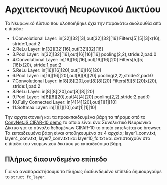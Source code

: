 #  Αρχιτεκτονική Νευρωνικού Δικτύου

Το Νευρωνικό Δίκτυο που υλοποιήθηκε έχει την παρακάτω ακολουθία από επίπεδα:

* 1.Convolutional Layer:
        in[32][32][3],out[32][32][16]
        Filters[5][5][3]x(16), stride:1,pad:2
* 2.ReLu Layer:
        in[32][32][16],out[32][32][16]
* 3.Pool Layer:
        in[32][32][16],out[16][16][16]
        pooling(2,2),stride:2,pad:0
* 4.Convolutional Layer:
        in[16][16][16],out[16][16][20]
        Filters[5][5][16]x(20), stride:1,pad:2
* 5.ReLu Layer:
        in[16][16][20],out[16][16][20]
* 6.Pool Layer:
        in[16][16][20],out[8][8][20]
        pooling(2,2),stride:2,pad:0
* 7.Convolutional Layer:
        in[8][8][20],out[8][8][20]
        Filters[5][5][20]x(20), stride:1,pad:2
* 8.ReLu Layer:
        in[8][8][20],out[8][8][20]
* 9.Pool Layer:
        in[8][8][20],out[4][4][20]
        pooling(2,2),stride:2,pad:0
* 10.Fully Connected Layer:
        in[4][4][20],out[1][1][10]
* 11.Softmax Layer:
        in[1][1][10],out[1][1][10]

 Την αρχιτεκτονική και τα προεκπαιδευμένα βάρη τα πήραμε από το [ConvNetJS CIFAR-10 demo](https://cs.stanford.edu/people/karpathy/convnetjs/demo/cifar10.html) το οποίο είναι ένα Συνελικτικό Νευρωνικό Δίκτυο για το σύνολο δεδομένων CIFAR-10 το οποίο εκτελείται σε browser. Τα εκπαιδευμένα βάρη είναι αποθηκευμένα σε 4 αρχεία; layer1_conv.txt, layer4_conv.txt, layer7_conv.txt και layer10_fc.txt και αντιστοιχούν στα επίπεδα του νευρωνικού δικτύου με εκπαιδεύσιμα βάρη.

 ## Πλήρως διασυνδεμένο επίπεδο

Για να αναπαραστήσουμε το πλήρως διαδυνδεμένο επίπεδο δημιουργούμε το `struct fc_layer`. 
 